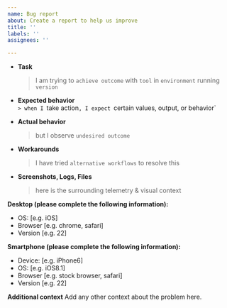 ```yaml
---
name: Bug report
about: Create a report to help us improve
title: ''
labels: ''
assignees: ''

---
```


- **Task**
    > I am trying to `achieve outcome` with `tool` in `environment` running `version`

- **Expected behavior**  
`> when I `take action`, I expect `certain values, output, or behavior`

- **Actual behavior**
    > but I observe `undesired outcome`

- **Workarounds** 
    >I have tried `alternative workflows` to resolve this

- **Screenshots, Logs, Files** 
    > here is the surrounding telemetry & visual context

**Desktop (please complete the following information):**
 - OS: [e.g. iOS]
 - Browser [e.g. chrome, safari]
 - Version [e.g. 22]

**Smartphone (please complete the following information):**
 - Device: [e.g. iPhone6]
 - OS: [e.g. iOS8.1]
 - Browser [e.g. stock browser, safari]
 - Version [e.g. 22]

**Additional context**
Add any other context about the problem here.
